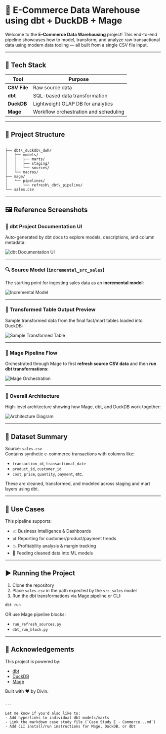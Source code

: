 
# 🛒 E-Commerce Data Warehouse using dbt + DuckDB + Mage

Welcome to the **E-Commerce Data Warehousing** project! This end-to-end pipeline showcases how to model, transform, and analyze raw transactional data using modern data tooling — all built from a single CSV file input.

---

## 🚀 Tech Stack

| Tool         | Purpose                                      |
|--------------|----------------------------------------------|
| **CSV File** | Raw source data                              |
| **dbt**      | SQL-based data transformation                |
| **DuckDB**   | Lightweight OLAP DB for analytics            |
| **Mage**     | Workflow orchestration and scheduling        |

---

## 🧱 Project Structure

```

├── dbt\_duckdb\_dwh/
│   ├── models/
│   │   ├── marts/
│   │   ├── staging/
│   │   └── sources/
│   └── macros/
├── mage/
│   └── pipelines/
│       └── refresh\_dbt\_pipeline/
└── sales.csv

````

---

## 🖼️ Reference Screenshots

### 📂 dbt Project Documentation UI

Auto-generated by dbt docs to explore models, descriptions, and column metadata:

![dbt Documentation UI](./image.png)

---

### 🔍 Source Model (`incremental_src_sales`)

The starting point for ingesting sales data as an **incremental model**:

![Incremental Model](./image%202.png)

---

### 🧪 Transformed Table Output Preview

Sample transformed data from the final fact/mart tables loaded into DuckDB:

![Sample Transformed Table](./image%203.png)

---

### 🧩 Mage Pipeline Flow

Orchestrated through Mage to first **refresh source CSV data** and then **run dbt transformations**:

![Mage Orchestration](./image%204.png)

---

### 🧭 Overall Architecture

High-level architecture showing how Mage, dbt, and DuckDB work together:

![Architecture Diagram](./Snow_dbt_DWH.jpg)

---

## 🧾 Dataset Summary

Source: `sales.csv`  
Contains synthetic e-commerce transactions with columns like:

- `transaction_id`, `transactional_date`
- `product_id`, `customer_id`
- `cost`, `price`, `quantity`, `payment`, etc.

These are cleaned, transformed, and modeled across staging and mart layers using dbt.

---

## 🧠 Use Cases

This pipeline supports:

- 📈 Business Intelligence & Dashboards  
- 📊 Reporting for customer/product/payment trends  
- 📉 Profitability analysis & margin tracking  
- 🤖 Feeding cleaned data into ML models

---

## ▶️ Running the Project

1. Clone the repository
2. Place `sales.csv` in the path expected by the `src_sales` model
3. Run the dbt transformations via Mage pipeline or CLI:

```bash
dbt run
````

OR use Mage pipeline blocks:

* `run_refresh_sources.py`
* `dbt_run_block.py`

---

## 🤝 Acknowledgements

This project is powered by:

* [dbt](https://www.getdbt.com/)
* [DuckDB](https://duckdb.org/)
* [Mage](https://www.mage.ai/)

Built with ❤️ by Divin.

```

---

Let me know if you'd also like to:
- Add hyperlinks to individual dbt models/marts
- Link the markdown case study file (`Case Study E - Commerce...md`)
- Add CLI install/run instructions for Mage, DuckDB, or dbt

